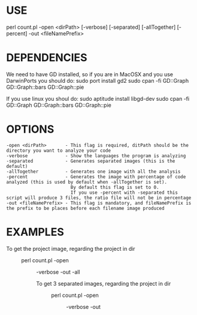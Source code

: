 USE
===
perl count.pl -open \<dirPath\> [-verbose] [-separated] [-allTogether] [-percent] -out \<fileNamePrefix\>

DEPENDENCIES
============
We need to have GD installed, so if you are in MacOSX and you use DarwinPorts you should do:
	sudo port install gd2
	sudo cpan -fi GD::Graph GD::Graph::bars GD::Graph::pie

If you use linux you shoul do:
	sudo aptitude install libgd-dev
	sudo cpan -fi GD::Graph GD::Graph::bars GD::Graph::pie

OPTIONS
=======
    -open <dirPath>       - This flag is required, ditPath should be the directory you want to analyze your code
    -verbose              - Show the languages the program is analyzing
    -separated            - Generates separated images (this is the default)
    -allTogether          - Generates one image with all the analysis
    -percent              - Generates the image with percentage of code analyzed (this is used by default when -allTogether is set).
	                        By default this flag is set to 0.
							If you use -percent with -separated this script will produce 3 files, the ratio file will not be in percentage
    -out <fileNamePrefix> - This flag is mandatory, and fileNamePrefix is the prefix to be places before each filename image produced

EXAMPLES
========

To get the project image, regarding the project in dir <dir>
	perl count.pl -open <dir> -verbose -out <prefix> -all

To get 3 separated images, regarding the project in dir <dir>
	 perl count.pl -open <dir> -verbose -out <prefix>

